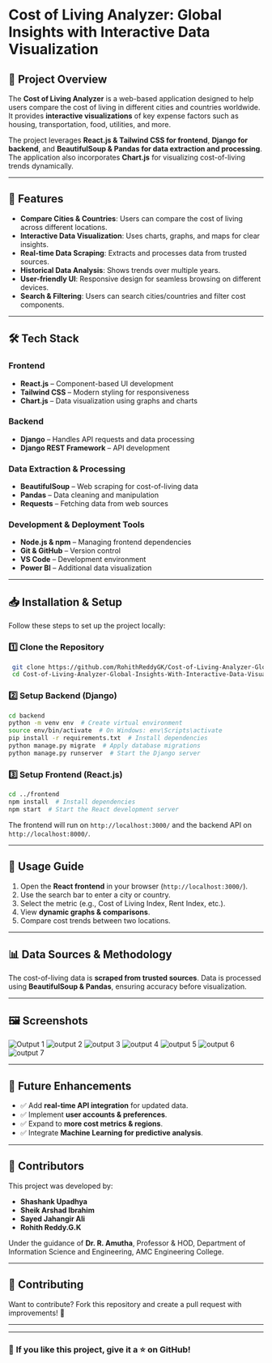 # Cost of Living Analyzer: Global Insights with Interactive Data Visualization

## 📌 Project Overview
The **Cost of Living Analyzer** is a web-based application designed to help users compare the cost of living in different cities and countries worldwide. It provides **interactive visualizations** of key expense factors such as housing, transportation, food, utilities, and more.

The project leverages **React.js & Tailwind CSS for frontend**, **Django for backend**, and **BeautifulSoup & Pandas for data extraction and processing**. The application also incorporates **Chart.js** for visualizing cost-of-living trends dynamically.

---

## 🚀 Features
- **Compare Cities & Countries**: Users can compare the cost of living across different locations.
- **Interactive Data Visualization**: Uses charts, graphs, and maps for clear insights.
- **Real-time Data Scraping**: Extracts and processes data from trusted sources.
- **Historical Data Analysis**: Shows trends over multiple years.
- **User-friendly UI**: Responsive design for seamless browsing on different devices.
- **Search & Filtering**: Users can search cities/countries and filter cost components.

---

## 🛠️ Tech Stack

### **Frontend**
- **React.js** – Component-based UI development
- **Tailwind CSS** – Modern styling for responsiveness
- **Chart.js** – Data visualization using graphs and charts

### **Backend**
- **Django** – Handles API requests and data processing
- **Django REST Framework** – API development

### **Data Extraction & Processing**
- **BeautifulSoup** – Web scraping for cost-of-living data
- **Pandas** – Data cleaning and manipulation
- **Requests** – Fetching data from web sources

### **Development & Deployment Tools**
- **Node.js & npm** – Managing frontend dependencies
- **Git & GitHub** – Version control
- **VS Code** – Development environment
- **Power BI** – Additional data visualization

---

## 📥 Installation & Setup
Follow these steps to set up the project locally:

### **1️⃣ Clone the Repository**
```sh
 git clone https://github.com/RohithReddyGK/Cost-of-Living-Analyzer-Global-Insights-With-Interactive-Data-Visualization.git
 cd Cost-of-Living-Analyzer-Global-Insights-With-Interactive-Data-Visualization
```

### **2️⃣ Setup Backend (Django)**
```sh
cd backend
python -m venv env  # Create virtual environment
source env/bin/activate  # On Windows: env\Scripts\activate
pip install -r requirements.txt  # Install dependencies
python manage.py migrate  # Apply database migrations
python manage.py runserver  # Start the Django server
```

### **3️⃣ Setup Frontend (React.js)**
```sh
cd ../frontend
npm install  # Install dependencies
npm start  # Start the React development server
```

The frontend will run on `http://localhost:3000/` and the backend API on `http://localhost:8000/`.

---

## 📖 Usage Guide
1. Open the **React frontend** in your browser (`http://localhost:3000/`).
2. Use the search bar to enter a city or country.
3. Select the metric (e.g., Cost of Living Index, Rent Index, etc.).
4. View **dynamic graphs & comparisons**.
5. Compare cost trends between two locations.

---

## 📊 Data Sources & Methodology
The cost-of-living data is **scraped from trusted sources**.
Data is processed using **BeautifulSoup & Pandas**, ensuring accuracy before visualization.

---

## 🖼️ Screenshots
![Output 1](https://github.com/user-attachments/assets/df5b8240-c0a9-40e0-b6ad-d38067a3e419)
![output 2](https://github.com/user-attachments/assets/77ad7648-13c9-489a-a942-6682a2fa6a76)
![output 3](https://github.com/user-attachments/assets/e33b4ba6-c0b9-4326-ad6f-7991cf4416fb)
![output 4](https://github.com/user-attachments/assets/9e11ba2c-2bba-4d25-aee7-89eba6771211)
![output 5](https://github.com/user-attachments/assets/291500c1-3cbd-4033-867c-6123e625f04a)
![output 6](https://github.com/user-attachments/assets/0afb5d59-f412-4fac-a11f-065880e7564c)
![output 7](https://github.com/user-attachments/assets/034b9afc-2666-4cd1-a60b-7305318861cd)

---

## 📌 Future Enhancements
- ✅ Add **real-time API integration** for updated data.
- ✅ Implement **user accounts & preferences**.
- ✅ Expand to **more cost metrics & regions**.
- ✅ Integrate **Machine Learning for predictive analysis**.

---

## 👥 Contributors
This project was developed by:
- **Shashank Upadhya**
- **Sheik Arshad Ibrahim**
- **Sayed Jahangir Ali**
- **Rohith Reddy.G.K**

Under the guidance of **Dr. R. Amutha**, Professor & HOD, Department of Information Science and Engineering, AMC Engineering College.

---

## 🤝 Contributing
Want to contribute? Fork this repository and create a pull request with improvements! 🚀

---
---

### 🌟 **If you like this project, give it a ⭐ on GitHub!**


